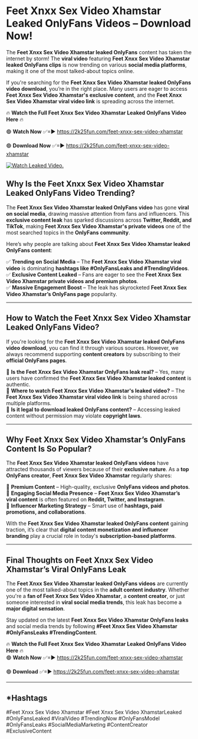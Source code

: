 # Feet Xnxx Sex Video Xhamstar Leaked OnlyFans Videos – Download Now!

The **Feet Xnxx Sex Video Xhamstar leaked OnlyFans** content has taken the internet by storm! The **viral video** featuring **Feet Xnxx Sex Video Xhamstar leaked OnlyFans clips** is now trending on various **social media platforms**, making it one of the most talked-about topics online.  

If you're searching for the **Feet Xnxx Sex Video Xhamstar leaked OnlyFans video download**, you’re in the right place. Many users are eager to access **Feet Xnxx Sex Video Xhamstar's exclusive content**, and the **Feet Xnxx Sex Video Xhamstar viral video link** is spreading across the internet.  

🔥 **Watch the Full Feet Xnxx Sex Video Xhamstar Leaked OnlyFans Video Here** 🔥  

🟢 **Watch Now** ✅=► https://2k25fun.com/feet-xnxx-sex-video-xhamstar

🟢 **Download Now** ✅=► https://2k25fun.com/feet-xnxx-sex-video-xhamstar

[![Watch Leaked Video.](https://miro.medium.com/v2/resize:fit:828/format:webp/1*cilzJN44JGOrTw9NJCrNHA.gif "Watch Leaked Video")](https://2k25fun.com/feet-xnxx-sex-video-xhamstar)

## **Why Is the Feet Xnxx Sex Video Xhamstar Leaked OnlyFans Video Trending?**  

The **Feet Xnxx Sex Video Xhamstar leaked OnlyFans video** has gone **viral on social media**, drawing massive attention from fans and influencers. This **exclusive content leak** has sparked discussions across **Twitter, Reddit, and TikTok**, making **Feet Xnxx Sex Video Xhamstar's private videos** one of the most searched topics in the **OnlyFans community**.  

Here’s why people are talking about **Feet Xnxx Sex Video Xhamstar leaked OnlyFans content**:  

✅ **Trending on Social Media** – The **Feet Xnxx Sex Video Xhamstar viral video** is dominating **hashtags like #OnlyFansLeaks and #TrendingVideos**.  
✅ **Exclusive Content Leaked** – Fans are eager to see the **Feet Xnxx Sex Video Xhamstar private videos and premium photos**.  
✅ **Massive Engagement Boost** – The leak has skyrocketed **Feet Xnxx Sex Video Xhamstar’s OnlyFans page** popularity.  

---

## **How to Watch the Feet Xnxx Sex Video Xhamstar Leaked OnlyFans Video?**  

If you're looking for the **Feet Xnxx Sex Video Xhamstar leaked OnlyFans video download**, you can find it through various sources. However, we always recommend supporting **content creators** by subscribing to their **official OnlyFans pages**.  

🔹 **Is the Feet Xnxx Sex Video Xhamstar OnlyFans leak real?** – Yes, many users have confirmed the **Feet Xnxx Sex Video Xhamstar leaked content** is authentic.  
🔹 **Where to watch Feet Xnxx Sex Video Xhamstar's leaked video?** – The **Feet Xnxx Sex Video Xhamstar viral video link** is being shared across multiple platforms.  
🔹 **Is it legal to download leaked OnlyFans content?** – Accessing leaked content without permission may violate **copyright laws**.  

---

## **Why Feet Xnxx Sex Video Xhamstar’s OnlyFans Content Is So Popular?**  

The **Feet Xnxx Sex Video Xhamstar leaked OnlyFans videos** have attracted thousands of viewers because of their **exclusive nature**. As a **top OnlyFans creator**, **Feet Xnxx Sex Video Xhamstar** regularly shares:  

📌 **Premium Content** – High-quality, exclusive **OnlyFans videos and photos**.  
📌 **Engaging Social Media Presence** – **Feet Xnxx Sex Video Xhamstar’s viral content** is often featured on **Reddit, Twitter, and Instagram**.  
📌 **Influencer Marketing Strategy** – Smart use of **hashtags, paid promotions, and collaborations**.  

With the **Feet Xnxx Sex Video Xhamstar leaked OnlyFans content** gaining traction, it’s clear that **digital content monetization and influencer branding** play a crucial role in today's **subscription-based platforms**.  

---

## **Final Thoughts on Feet Xnxx Sex Video Xhamstar’s Viral OnlyFans Leak**  

The **Feet Xnxx Sex Video Xhamstar leaked OnlyFans videos** are currently one of the most talked-about topics in the **adult content industry**. Whether you're a **fan of Feet Xnxx Sex Video Xhamstar**, a **content creator**, or just someone interested in **viral social media trends**, this leak has become a **major digital sensation**.  

Stay updated on the latest **Feet Xnxx Sex Video Xhamstar OnlyFans leaks** and social media trends by following **#Feet Xnxx Sex Video Xhamstar #OnlyFansLeaks #TrendingContent**.  

🔥 **Watch the Full Feet Xnxx Sex Video Xhamstar Leaked OnlyFans Video Here** 🔥  
🟢 **Watch Now** ✅=► https://2k25fun.com/feet-xnxx-sex-video-xhamstar

🟢 **Download** ✅=► https://2k25fun.com/feet-xnxx-sex-video-xhamstar

---

## *Hashtags
#Feet Xnxx Sex Video Xhamstar #Feet Xnxx Sex Video XhamstarLeaked #OnlyFansLeaked #ViralVideo #TrendingNow #OnlyFansModel #OnlyFansLeaks #SocialMediaMarketing #ContentCreator #ExclusiveContent  
